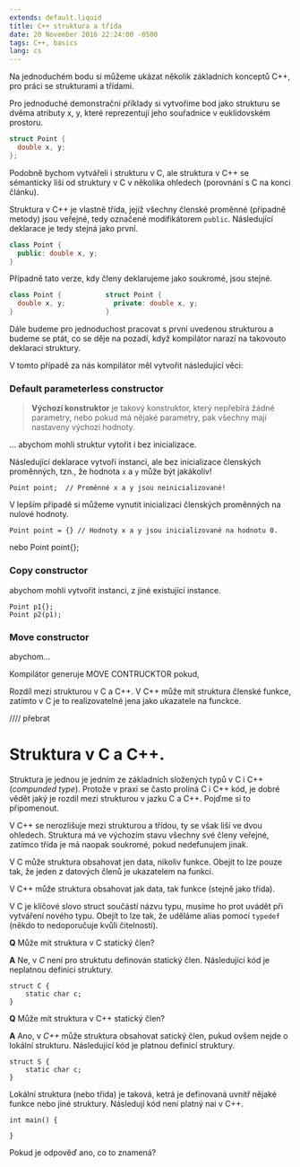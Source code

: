 ```yaml
---
extends: default.liquid
title: C++ struktura a třída
date: 20 November 2016 22:24:00 -0500
tags: C++, basics
lang: cs
---
```


Na jednoduchém bodu si můžeme ukázat několik základních konceptů C++, pro
práci se strukturami a třídami.

Pro jednoduché demonstrační příklady si vytvoříme bod jako strukturu se dvěma
atributy x, y, které reprezentují jeho souřadnice v euklidovském prostoru.

```cpp
struct Point { 
  double x, y; 
};
```

Podobně bychom vytvářeli i strukturu v C, ale struktura v C++ se sémanticky
liší od struktury v C v několika ohledech (porovnání s C na konci článku). 

Struktura v C++ je vlastně třída, jejíž všechny členské proměnné (případně
metody) jsou veřejné, tedy označené modifikátorem `public`. Následující 
deklarace je tedy stejná jako první.

```cpp
class Point {
  public: double x, y;
}
```

Případně tato verze, kdy členy deklarujeme jako soukromé, jsou stejné.

```cpp
class Point {           struct Point {
  double x, y;            private: double x, y;
}                       } 
```

Dále budeme pro jednoduchost pracovat s první uvedenou strukturou a budeme 
se ptát, co se děje na pozadí, když kompilátor narazí na takovouto deklaraci
struktury.

V tomto případě za nás kompilátor měl vytvořit následující věci:

### Default parameterless constructor

> **Výchozí konstruktor** je takový konstruktor, který nepřebírá žádné parametry, nebo pokud má nějaké parametry, pak všechny mají nastaveny výchozí hodnoty.

... abychom mohli struktur vytořit i bez inicializace.

Následující deklarace vytvoří instanci, ale bez inicializace členských
proměnných, tzn., že hodnota `x` a `y` může být jakákoliv!

    Point point;  // Proměnné x a y jsou neinicializované!

V lepším případě si můžeme vynutit inicializaci členských proměnných na nulové hodnoty.
    
    Point point = {} // Hodnoty x a y jsou inicializované na hodnotu 0.
nebo 
    Point point{};

### Copy constructor

abychom mohli vytvořit instanci, z jiné existující instance.

    Point p1{};   
    Point p2(p1);

### Move constructor

abychom...

Kompilátor generuje MOVE CONTRUCKTOR pokud,


Rozdíl mezi strukturou v C a C++.
V C++ může mít struktura členské funkce, zatímto v C je to realizovatelné
jena jako ukazatele na funckce.


//// přebrat

# Struktura v C a C++.

Struktura je jednou je jedním ze základních složených typů v C i C++ (*compunded type*).
Protože v praxi se často prolíná C i C++ kód, je dobré vědět jaký je rozdíl mezi 
strukturou v jazku C a C++. Pojďme si to připomenout.
    
V C++ se nerozlišuje mezi strukturou a třídou, ty se však liší ve dvou ohledech.
Struktura má ve výchozím stavu všechny své členy veřejné, zatímco třída je má 
naopak soukromé, pokud nedefunujem jinak. 

V C může struktura obsahovat jen data, nikoliv funkce. Obejít to lze pouze tak, že
jeden z datových členů je ukazatelem na funkci.

V C++ může struktura obsahovat jak data, tak funkce (stejně jako třída).

V C je klíčové slovo struct součástí názvu typu, musíme ho prot uvádět při vytváření 
nového typu. Obejít to lze tak, že uděláme alias pomocí `typedef` (někdo to nedoporučuje kvůli čitelnosti).


__Q__ Může mít struktura v C statický člen?

__A__ Ne, v *C* není pro struktutu definován statický člen. Následující kód je 
neplatnou definici struktury. 
    
    struct C {
        static char c;
    }

__Q__ Může mít struktura v C++ statický člen?

__A__ Ano, v *C++* může struktura obsahovat satický člen, pukud ovšem nejde
o lokální strukturu. Následující kód je platnou definicí struktury.
    
    struct S {
        static char c;
    }

Lokální struktura (nebo třída) je taková, ketrá je definovaná uvnitř nějaké 
funkce nebo jiné struktury. Následují kód není platný nai v C++.

    int main() {

    }

Pokud je odpověď ano, co to znamená?
